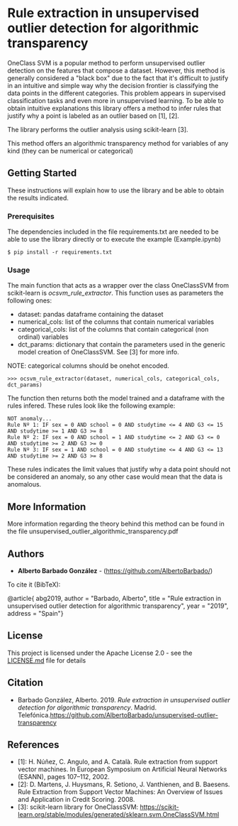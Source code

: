 # Rule extraction in unsupervised outlier detection for algorithmic transparency

OneClass SVM is a popular method to perform unsupervised outlier detection on the features that compose a dataset. However, this method is generally considered a "black box"
due to the fact that it's difficult to justify in an intuitive and simple way why the decision frontier is classifying the data points in the different categories. This problem 
appears in supervised classification tasks and even more in unsupervised learning. To be able to obtain intuitive explanations this library offers a method to infer rules that
justify why a point is labeled as an outlier based on [1], [2].

The library performs the outlier analysis using scikit-learn [3].

This method offers an algorithmic transparency method for variables of any kind (they can be numerical or categorical)


## Getting Started

These instructions will explain how to use the library and be able to obtain the results indicated.

### Prerequisites

The dependencies included in the file requirements.txt are needed to be able to use the library directly or to execute the example (Example.ipynb)

```
$ pip install -r requirements.txt 
```

### Usage

The main function that acts as a wrapper over the class OneClassSVM from scikit-learn is *ocsvm_rule_extractor*. This function uses as parameters the following ones:
- dataset: pandas dataframe containing the dataset
- numerical_cols: list of the columns that contain numerical variables
- categorical_cols: list of the columns that contain categorical (non ordinal) variables
- dct_params: dictionary that contain the parameters used in the generic model creation of OneClassSVM. See [3] for more info.

NOTE: categorical columns should be onehot encoded.

```
>>> ocsvm_rule_extractor(dataset, numerical_cols, categorical_cols, dct_params)
```

The function then returns both the model trained and a dataframe with the rules infered. These rules look like the following example:

```
NOT anomaly...
Rule Nº 1: IF sex = 0 AND school = 0 AND studytime <= 4 AND G3 <= 15 AND studytime >= 1 AND G3 >= 8 
Rule Nº 2: IF sex = 0 AND school = 1 AND studytime <= 2 AND G3 <= 0 AND studytime >= 2 AND G3 >= 0 
Rule Nº 3: IF sex = 1 AND school = 0 AND studytime <= 4 AND G3 <= 13 AND studytime >= 2 AND G3 >= 8 
```

These rules indicates the limit values that justify why a data point should not be considered an anomaly, so any other case would
mean that the data is anomalous.
 

## More Information

More information regarding the theory behind this method can be found in the file unsupervised_outlier_algorithmic_transparency.pdf


## Authors

* **Alberto Barbado González** - (https://github.com/AlbertoBarbado/)

To cite it (BibTeX):

@article{ abg2019,
       author = "Barbado, Alberto",
       title = "Rule extraction in unsupervised outlier detection for algorithmic transparency",
       year = "2019",
       address = "Spain"}


## License

This project is licensed under the Apache License 2.0 - see the [LICENSE.md](LICENSE.md) file for details

## Citation
* Barbado González, Alberto. 2019. *Rule extraction in unsupervised outlier detection for algorithmic transparency*. Madrid. Telefónica.https://github.com/AlbertoBarbado/unsupervised-outlier-transparency 

## References

* [1]: H. Núñez, C. Angulo, and A. Català. Rule extraction from support vector machines. In European Symposium on Artificial Neural Networks (ESANN), pages 107–112, 2002.
* [2]: D. Martens, J. Huysmans, R. Setiono, J. Vanthienen, and B. Baesens. Rule Extraction from Support Vector Machines: An Overview of Issues and Application in Credit Scoring. 2008.
* [3]: scikit-learn library for OneClassSVM: https://scikit-learn.org/stable/modules/generated/sklearn.svm.OneClassSVM.html
